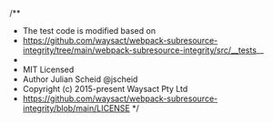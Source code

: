 /**
 * The test code is modified based on
 * https://github.com/waysact/webpack-subresource-integrity/tree/main/webpack-subresource-integrity/src/__tests__
 *
 * MIT Licensed
 * Author Julian Scheid @jscheid
 * Copyright (c) 2015-present Waysact Pty Ltd
 * https://github.com/waysact/webpack-subresource-integrity/blob/main/LICENSE
 */